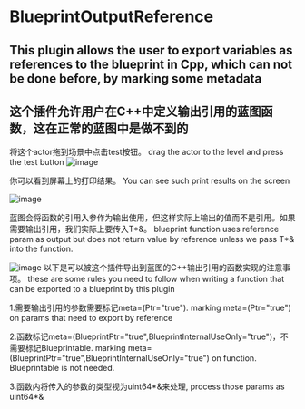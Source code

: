 # BlueprintOutputReference
## This plugin allows the user to export variables as references to the blueprint in Cpp, which can not be done before, by marking some metadata
## 这个插件允许用户在C++中定义输出引用的蓝图函数，这在正常的蓝图中是做不到的

将这个actor拖到场景中点击test按钮。 drag the actor to the level and press the test button
![image](https://github.com/user-attachments/assets/08915f15-3479-4ee9-91a9-d7d43f1213a8)

你可以看到屏幕上的打印结果。 You can see such print results on the screen

![image](https://github.com/user-attachments/assets/6bd58446-03d1-439e-97af-5575f4e7e903)

蓝图会将函数的引用入参作为输出使用，但这样实际上输出的值而不是引用。如果需要输出引用，我们实际上要传入T*&。 blueprint function uses reference param as output but does not return value by reference unless we pass T*& into the function.

![image](https://github.com/user-attachments/assets/541d34f3-4c7c-4b6d-8a49-fb8984a11e40)
以下是可以被这个插件导出到蓝图的C++输出引用的函数实现的注意事项。 these are some rules you need to follow when writing a function that can be exported to a blueprint by this plugin

1.需要输出引用的参数需要标记meta=(Ptr="true"). marking meta=(Ptr="true") on params that need to export by reference

2.函数标记meta=(BlueprintPtr="true",BlueprintInternalUseOnly="true")，不需要标记Blueprintable. marking meta=(BlueprintPtr="true",BlueprintInternalUseOnly="true") on function. Blueprintable is not needed.

3.函数内将传入的参数的类型视为uint64*&来处理, process those params as uint64*&
